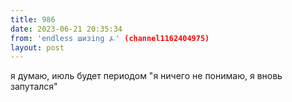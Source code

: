 ```yaml
---
title: 986
date: 2023-06-21 20:35:34
from: 'endless шизing ⍼' (channel1162404975)
layout: post
---
```


я думаю, июль будет периодом "я ничего не понимаю, я вновь запутался"
